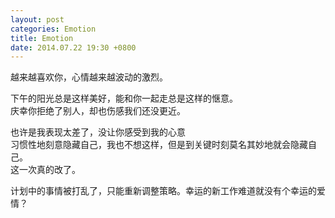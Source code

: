 ```yaml
---
layout: post
categories: Emotion
title: Emotion
date: 2014.07.22 19:30 +0800
---
```


越来越喜欢你，心情越来越波动的激烈。

下午的阳光总是这样美好，能和你一起走总是这样的惬意。<br>
庆幸你拒绝了别人，却也伤感我们还没更近。

也许是我表现太差了，没让你感受到我的心意<br>
习惯性地刻意隐藏自己，我也不想这样，但是到关键时刻莫名其妙地就会隐藏自己。<br>
这一次真的改了。

计划中的事情被打乱了，只能重新调整策略。幸运的新工作难道就没有个幸运的爱情？